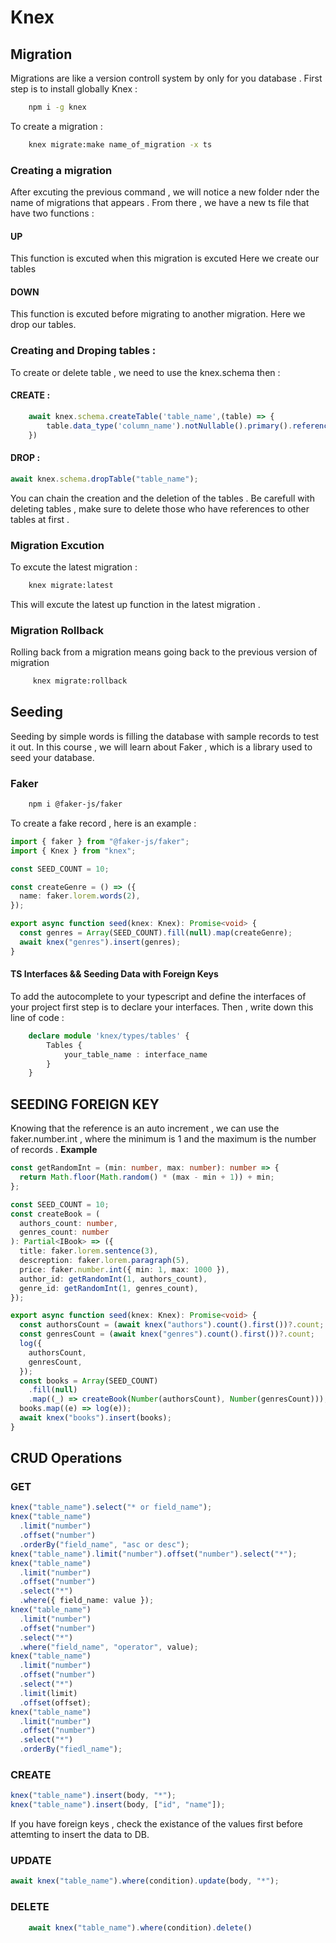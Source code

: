 # Knex

## Migration

Migrations are like a version controll system by only for you database .
First step is to install globally Knex :

```bash
    npm i -g knex
```

To create a migration :

```bash
    knex migrate:make name_of_migration -x ts
```

### Creating a migration

After excuting the previous command , we will notice a new folder nder the name of migrations that appears .
From there , we have a new ts file that have two functions :

#### UP

This function is excuted when this migration is excuted
Here we create our tables

#### DOWN

This function is excuted before migrating to another migration.
Here we drop our tables.

### Creating and Droping tables :

To create or delete table , we need to use the knex.schema then :

#### CREATE :

```typescript
    await knex.schema.createTable('table_name',(table) => {
        table.data_type('column_name').notNullable().primary().references() . . .
    })
```

#### DROP :

```ts
await knex.schema.dropTable("table_name");
```

You can chain the creation and the deletion of the tables .
Be carefull with deleting tables , make sure to delete those who have references to other tables at first .

### Migration Excution

To excute the latest migration :

```bash
    knex migrate:latest
```

This will excute the latest up function in the latest migration .

### Migration Rollback

Rolling back from a migration means going back to the previous version of migration

```bash
     knex migrate:rollback
```

## Seeding

Seeding by simple words is filling the database with sample records to test it out.
In this course , we will learn about Faker , which is a library used to seed your database.

### Faker

```bash
    npm i @faker-js/faker
```

To create a fake record , here is an example :

```ts
import { faker } from "@faker-js/faker";
import { Knex } from "knex";

const SEED_COUNT = 10;

const createGenre = () => ({
  name: faker.lorem.words(2),
});

export async function seed(knex: Knex): Promise<void> {
  const genres = Array(SEED_COUNT).fill(null).map(createGenre);
  await knex("genres").insert(genres);
}
```

#### TS Interfaces && Seeding Data with Foreign Keys

To add the autocomplete to your typescript and define the interfaces of your project first step is to declare your interfaces.
Then , write down this line of code :

```ts
    declare module 'knex/types/tables' {
        Tables {
            your_table_name : interface_name
        }
    }
```

## SEEDING FOREIGN KEY

Knowing that the reference is an auto increment , we can use the faker.number.int , where the minimum is 1 and the maximum is the number of records .
**Example**

```ts
const getRandomInt = (min: number, max: number): number => {
  return Math.floor(Math.random() * (max - min + 1)) + min;
};

const SEED_COUNT = 10;
const createBook = (
  authors_count: number,
  genres_count: number
): Partial<IBook> => ({
  title: faker.lorem.sentence(3),
  descreption: faker.lorem.paragraph(5),
  price: faker.number.int({ min: 1, max: 1000 }),
  author_id: getRandomInt(1, authors_count),
  genre_id: getRandomInt(1, genres_count),
});

export async function seed(knex: Knex): Promise<void> {
  const authorsCount = (await knex("authors").count().first())?.count;
  const genresCount = (await knex("genres").count().first())?.count;
  log({
    authorsCount,
    genresCount,
  });
  const books = Array(SEED_COUNT)
    .fill(null)
    .map((_) => createBook(Number(authorsCount), Number(genresCount)));
  books.map((e) => log(e));
  await knex("books").insert(books);
}
```

## CRUD Operations

### GET

```ts
knex("table_name").select("* or field_name");
knex("table_name")
  .limit("number")
  .offset("number")
  .orderBy("field_name", "asc or desc");
knex("table_name").limit("number").offset("number").select("*");
knex("table_name")
  .limit("number")
  .offset("number")
  .select("*")
  .where({ field_name: value });
knex("table_name")
  .limit("number")
  .offset("number")
  .select("*")
  .where("field_name", "operator", value);
knex("table_name")
  .limit("number")
  .offset("number")
  .select("*")
  .limit(limit)
  .offset(offset);
knex("table_name")
  .limit("number")
  .offset("number")
  .select("*")
  .orderBy("fiedl_name");
```

### CREATE

```ts
knex("table_name").insert(body, "*");
knex("table_name").insert(body, ["id", "name"]);
```

If you have foreign keys , check the existance of the values first before attemting to insert the data to DB.

### UPDATE

```ts
await knex("table_name").where(condition).update(body, "*");
```

### DELETE
```ts
    await knex("table_name").where(condition).delete()
```